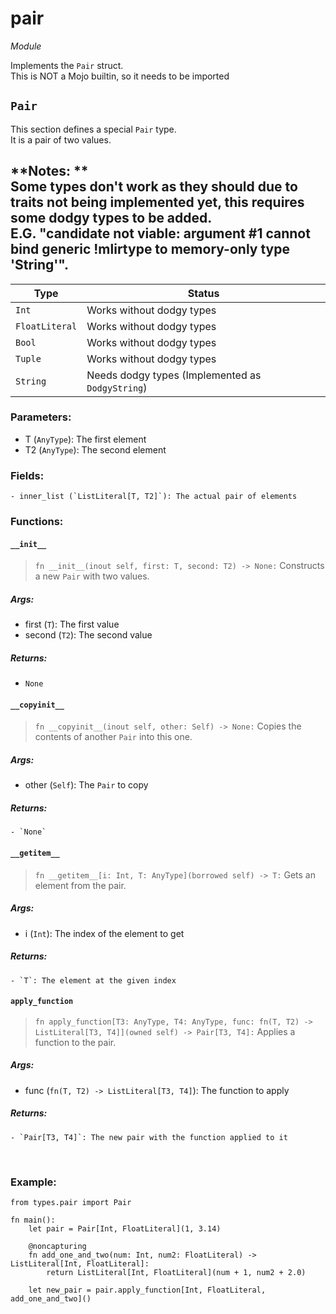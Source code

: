 # pair
*Module*
<br>

Implements the `Pair` struct.
<br>
This is NOT a Mojo builtin, so it needs to be imported
<br>
## `Pair`
This section defines a special `Pair` type.
<br>
It is a pair of two values.

**Notes: **
<br>
Some types don't work as they should due to traits not being implemented yet, this requires some dodgy types to be added.
<br>
E.G. "candidate not viable: argument #1 cannot bind generic !mlirtype to memory-only type 'String'".
<br>
---
|Type|Status|
|---|---|
|`Int`|Works without dodgy types|
|`FloatLiteral`|Works without dodgy types|
|`Bool`|Works without dodgy types|
|`Tuple`|Works without dodgy types|
|`String`|Needs dodgy types (Implemented as `DodgyString`)|

### **Parameters:**
 - T (`AnyType`): The first element
 - T2 (`AnyType`): The second element

### **Fields:**
    - inner_list (`ListLiteral[T, T2]`): The actual pair of elements

### **Functions:**

#### `__init__`
> `fn __init__(inout self, first: T, second: T2) -> None:`
Constructs a new `Pair` with two values.
##### **Args:**
 - first (`T`): The first value
 - second (`T2`): The second value

##### **Returns:** 
 - `None`

#### `__copyinit__`
> `fn __copyinit__(inout self, other: Self) -> None:`
Copies the contents of another `Pair` into this one.

##### **Args:**
 - other (`Self`): The `Pair` to copy

##### **Returns:**
    - `None`

#### `__getitem__`
> `fn __getitem__[i: Int, T: AnyType](borrowed self) -> T:`
Gets an element from the pair.

##### **Args:**
 - i (`Int`): The index of the element to get

##### **Returns:**
    - `T`: The element at the given index

#### `apply_function`
> `fn apply_function[T3: AnyType, T4: AnyType, func: fn(T, T2) -> ListLiteral[T3, T4]](owned self) -> Pair[T3, T4]:`
Applies a function to the pair.

##### **Args:**
 - func (`fn(T, T2) -> ListLiteral[T3, T4]`): The function to apply

##### **Returns:**
    - `Pair[T3, T4]`: The new pair with the function applied to it

<br>

### **Example:**
```mojo
from types.pair import Pair

fn main():
    let pair = Pair[Int, FloatLiteral](1, 3.14)

    @noncapturing
    fn add_one_and_two(num: Int, num2: FloatLiteral) -> ListLiteral[Int, FloatLiteral]:
        return ListLiteral[Int, FloatLiteral](num + 1, num2 + 2.0)

    let new_pair = pair.apply_function[Int, FloatLiteral, add_one_and_two]()
```